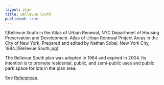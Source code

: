 ```yaml
---
layout: plan
title: Bellevue South
published: true
---
```


<!---![Bellevue South, NYC Department of Housing Preservation and Development. Community Development Progress Report: 1968. Prepared and edited by Nathan Sobel. New York City, 1968.](Bellevue South 1968.png)
![Bellevue South, NYC Department of Housing Preservation and Development. Community Development Progress Report: 1968. Prepared and edited by Nathan Sobel. New York City, 1968.](Belleview South 1968 I.png)
![Bellevue South, NYC Department of Housing Preservation and Development. Community Development Progress Report: 1968. Prepared and edited by Nathan Sobel. New York City, 1968.](Belleview South 1968 II.png)-->
![Bellevue South in the Atlas of Urban Renewal, NYC Department of Housing Preservation and Development. Atlas of Urban Renewal Project Areas in the City of New York. Prepared and edited by Nathan Sobel. New York City, 1984.](Bellevue South.jpg)

The Bellevue South plan was adopted in 1964 and expired in 2004. Its intention is to promote residental, public, and semi-public uses and public park space for lots in the plan area.

See [References](http://www.urbanreviewer.org/#page=references.html).
